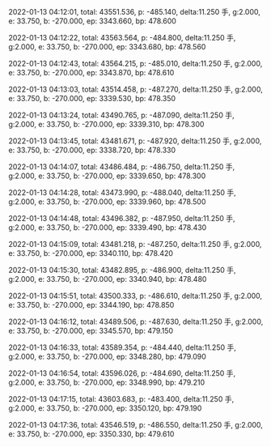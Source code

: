 2022-01-13 04:12:01, total: 43551.536, p: -485.140, delta:11.250 手, g:2.000, e: 33.750, b: -270.000, ep: 3343.660, bp: 478.600

2022-01-13 04:12:22, total: 43563.564, p: -484.800, delta:11.250 手, g:2.000, e: 33.750, b: -270.000, ep: 3343.680, bp: 478.560

2022-01-13 04:12:43, total: 43564.215, p: -485.010, delta:11.250 手, g:2.000, e: 33.750, b: -270.000, ep: 3343.870, bp: 478.610

2022-01-13 04:13:03, total: 43514.458, p: -487.270, delta:11.250 手, g:2.000, e: 33.750, b: -270.000, ep: 3339.530, bp: 478.350

2022-01-13 04:13:24, total: 43490.765, p: -487.090, delta:11.250 手, g:2.000, e: 33.750, b: -270.000, ep: 3339.310, bp: 478.300

2022-01-13 04:13:45, total: 43481.671, p: -487.920, delta:11.250 手, g:2.000, e: 33.750, b: -270.000, ep: 3338.720, bp: 478.330

2022-01-13 04:14:07, total: 43486.484, p: -486.750, delta:11.250 手, g:2.000, e: 33.750, b: -270.000, ep: 3339.650, bp: 478.300

2022-01-13 04:14:28, total: 43473.990, p: -488.040, delta:11.250 手, g:2.000, e: 33.750, b: -270.000, ep: 3339.960, bp: 478.500

2022-01-13 04:14:48, total: 43496.382, p: -487.950, delta:11.250 手, g:2.000, e: 33.750, b: -270.000, ep: 3339.490, bp: 478.430

2022-01-13 04:15:09, total: 43481.218, p: -487.250, delta:11.250 手, g:2.000, e: 33.750, b: -270.000, ep: 3340.110, bp: 478.420

2022-01-13 04:15:30, total: 43482.895, p: -486.900, delta:11.250 手, g:2.000, e: 33.750, b: -270.000, ep: 3340.940, bp: 478.480

2022-01-13 04:15:51, total: 43500.333, p: -486.610, delta:11.250 手, g:2.000, e: 33.750, b: -270.000, ep: 3344.190, bp: 478.850

2022-01-13 04:16:12, total: 43489.506, p: -487.630, delta:11.250 手, g:2.000, e: 33.750, b: -270.000, ep: 3345.570, bp: 479.150

2022-01-13 04:16:33, total: 43589.354, p: -484.440, delta:11.250 手, g:2.000, e: 33.750, b: -270.000, ep: 3348.280, bp: 479.090

2022-01-13 04:16:54, total: 43596.026, p: -484.690, delta:11.250 手, g:2.000, e: 33.750, b: -270.000, ep: 3348.990, bp: 479.210

2022-01-13 04:17:15, total: 43603.683, p: -483.400, delta:11.250 手, g:2.000, e: 33.750, b: -270.000, ep: 3350.120, bp: 479.190

2022-01-13 04:17:36, total: 43546.519, p: -486.550, delta:11.250 手, g:2.000, e: 33.750, b: -270.000, ep: 3350.330, bp: 479.610
